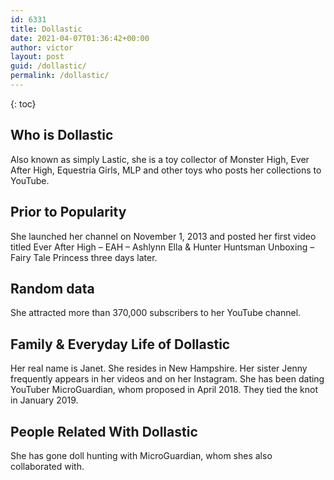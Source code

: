 ```yaml
---
id: 6331
title: Dollastic
date: 2021-04-07T01:36:42+00:00
author: victor
layout: post
guid: /dollastic/
permalink: /dollastic/
---
```



{: toc}


## Who is Dollastic



Also known as simply Lastic, she is a toy collector of Monster High, Ever After High, Equestria Girls, MLP and other toys who posts her collections to YouTube. 

                
                
                
## Prior to Popularity



She launched her channel on November 1, 2013 and posted her first video titled Ever After High &#8211; EAH &#8211; Ashlynn Ella & Hunter Huntsman Unboxing &#8211; Fairy Tale Princess three days later. 

                
                
                
## Random data



She attracted more than 370,000 subscribers to her YouTube channel. 

                
                
                
## Family & Everyday Life of Dollastic



Her real name is Janet. She resides in New Hampshire. Her sister Jenny frequently appears in her videos and on her Instagram. She has been dating YouTuber MicroGuardian, whom proposed in April 2018. They tied the knot in January 2019.

                
                
                
## People Related With Dollastic



She has gone doll hunting with MicroGuardian, whom shes also collaborated with.

                
              
            
          
          
          